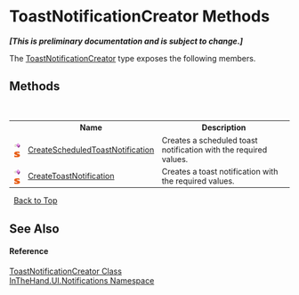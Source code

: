 # ToastNotificationCreator Methods
 _**\[This is preliminary documentation and is subject to change.\]**_

The <a href="T_InTheHand_UI_Notifications_ToastNotificationCreator">ToastNotificationCreator</a> type exposes the following members.


## Methods
&nbsp;<table><tr><th></th><th>Name</th><th>Description</th></tr><tr><td>![Public method](media/pubmethod.gif "Public method")![Static member](media/static.gif "Static member")</td><td><a href="M_InTheHand_UI_Notifications_ToastNotificationCreator_CreateScheduledToastNotification">CreateScheduledToastNotification</a></td><td>
Creates a scheduled toast notification with the required values.</td></tr><tr><td>![Public method](media/pubmethod.gif "Public method")![Static member](media/static.gif "Static member")</td><td><a href="M_InTheHand_UI_Notifications_ToastNotificationCreator_CreateToastNotification">CreateToastNotification</a></td><td>
Creates a toast notification with the required values.</td></tr></table>&nbsp;
<a href="#toastnotificationcreator-methods">Back to Top</a>

## See Also


#### Reference
<a href="T_InTheHand_UI_Notifications_ToastNotificationCreator">ToastNotificationCreator Class</a><br /><a href="N_InTheHand_UI_Notifications">InTheHand.UI.Notifications Namespace</a><br />